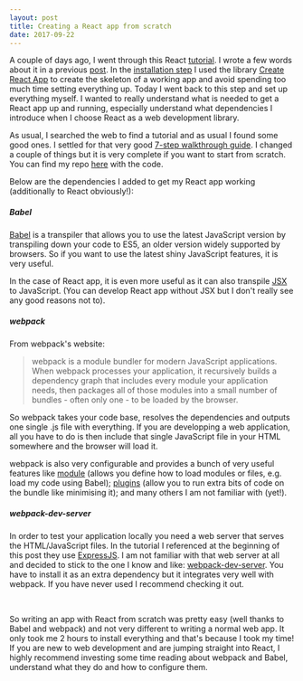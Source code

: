 ```yaml
---
layout: post
title: Creating a React app from scratch
date: 2017-09-22
---
```

A couple of days ago, I went through this React [tutorial](guide](https://facebook.github.io/react/docs/hello-world.html)). I wrote a few words about it in a previous [post](https://caroleolivier.github.io/blog/2017/09/15/a-tast-of-react). In the [installation step](https://facebook.github.io/react/docs/installation.html) I used the library [Create React App](https://github.com/facebookincubator/create-react-app) to create the skeleton of a working app and avoid spending too much time setting everything up. Today I went back to this step and set up everything myself. I wanted to really understand what is needed to get a React app up and running, especially understand what dependencies I introduce when I choose React as a web development library.

As usual, I searched the web to find a tutorial and as usual I found some good ones. I settled for that very good [7-step walkthrough guide](http://andrewhfarmer.com/build-your-own-starter/#0-intro). I changed a couple of things but it is very complete if you want to start from scratch. You can find my repo [here](https://github.com/caroleolivier/minimal-react-starter) with the code.

Below are the dependencies I added to get my React app working (additionally to React obviously!):

##### Babel
[Babel](https://babeljs.io/) is a transpiler that allows you to use the latest JavaScript version by transpiling down your code to ES5, an older version widely supported by browsers. So if you want to use the latest shiny JavaScript features, it is very useful.

In the case of React app, it is even more useful as it can also transpile [JSX](https://facebook.github.io/react/docs/introducing-jsx.html) to JavaScript. (You can develop React app without JSX but I don't really see any good reasons not to).

##### webpack
From webpack's website:
> webpack is a module bundler for modern JavaScript applications. When webpack processes your application, it recursively builds a dependency graph that includes every module your application needs, then packages all of those modules into a small number of bundles - often only one - to be loaded by the browser.

So webpack takes your code base, resolves the dependencies and outputs one single .js file with everything. If you are developping a web application, all you have to do is then include that single JavaScript file in your HTML somewhere and the browser will load it.

webpack is also very configurable and provides a bunch of very useful features like [module](https://webpack.js.org/configuration/module/) (allows you define how to load modules or files, e.g. load my code using Babel); [plugins](https://webpack.js.org/plugins/) (allow you to run extra bits of code on the bundle like minimising it); and many others I am not familiar with (yet!).

##### webpack-dev-server
In order to test your application locally you need a web server that serves the HTML/JavaScript files.
In the tutorial I referenced at the beginning of this post they use [ExpressJS](http://expressjs.com/). I am not familiar with that web server at all and decided to stick to the one I know and like: [webpack-dev-server](https://webpack.js.org/guides/development/#using-webpack-dev-server).
You have to install it as an extra dependency but it integrates very well with webpack. If you have never used I recommend checking it out.

<br/>

So writing an app with React from scratch was pretty easy (well thanks to Babel and webpack) and not very different to writing a normal web app. It only took me 2 hours to install everything and that's because I took my time!
If you are new to web development and are jumping straight into React, I highly recommend investing some time reading about webpack and Babel, understand what they do and how to configure them.